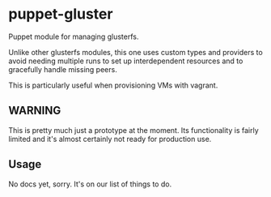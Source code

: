 # puppet-gluster

Puppet module for managing glusterfs.

Unlike other glusterfs modules, this one uses custom types and providers to
avoid needing multiple runs to set up interdependent resources and to
gracefully handle missing peers.

This is particularly useful when provisioning VMs with vagrant.

## WARNING

This is pretty much just a prototype at the moment. Its functionality is fairly
limited and it's almost certainly not ready for production use.


## Usage

No docs yet, sorry. It's on our list of things to do.
